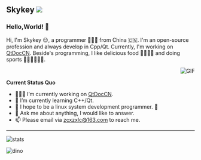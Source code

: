 ## Skykey ![](https://github.com/TheDudeThatCode/TheDudeThatCode/blob/master/Assets/Mario_Hello_Big.gif)

### Hello,World! 👋

Hi, I'm Skykey 😉, a programmer 👨🏻‍💻 from China 🇨🇳. I'm an open-source profession and always develop in Cpp/Qt. Currently, I'm working on [QtDocCN](https://github.com/QtDocumentCN/QtDocumentCN). Beside's programming, I like delicious food 🥗🥩🌮🍣 and doing sports 🏃⛹️‍♂️🏋🏼‍♂️.

​	<img align="right" alt="GIF" src="https://media.giphy.com/media/iIqmM5tTjmpOB9mpbn/giphy.gif" />

**Current Status Quo**

* 👨🏻‍💻 I’m currently working on [QtDocCN](https://github.com/QtDocumentCN/QtDocumentCN).
* 🌱 I’m currently learning C++/Qt.
* 🤔  I hope to be a linux system development programmer. 🐧
* 💬 Ask me about anything, I would like to answer.
* 📫 Please email via [zcxzxlc@163.com](zcxzxlc@163.com) to reach me.



---



![stats](https://github-readme-stats.vercel.app/api?username=skykeyjoker&show_icons=true&hide_border=true)

![dino](https://raw.githubusercontent.com/skykeyjoker/skykeyjoker/master/dino.gif)
<!--
**skykeyjoker/skykeyjoker** is a ✨ _special_ ✨ repository because its `README.md` (this file) appears on your GitHub profile.

Here are some ideas to get you started:

- 🔭 I’m currently working on ...
- 🌱 I’m currently learning ...
- 👯 I’m looking to collaborate on ...
- 🤔 I’m looking for help with ...
- 💬 Ask me about ...
- 📫 How to reach me: ...
- 😄 Pronouns: ...
- ⚡ Fun fact: ...
-->
